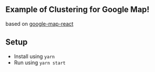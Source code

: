 
## Example of Clustering for Google Map!

based on [google-map-react](https://github.com/istarkov/google-map-react)

## Setup
 - Install using `yarn`
 - Run using `yarn start`